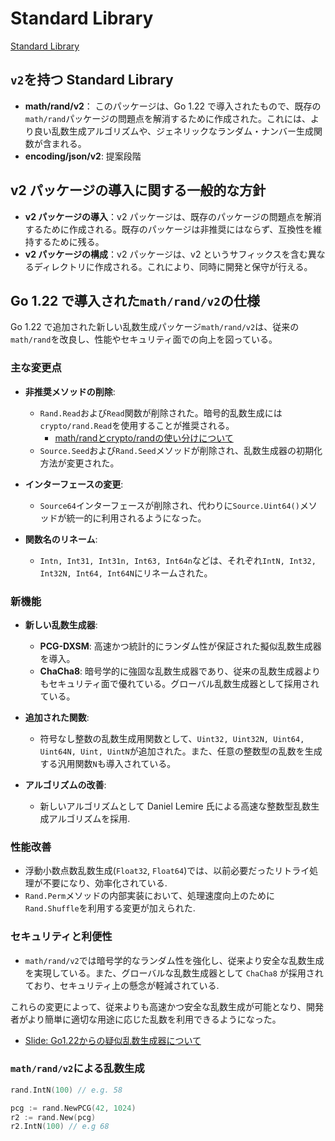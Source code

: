 # Standard Library

[Standard Library](https://pkg.go.dev/std)

## `v2`を持つ Standard Library

- **math/rand/v2**：
  このパッケージは、Go 1.22 で導入されたもので、既存の`math/rand`パッケージの問題点を解消するために作成された。これには、より良い乱数生成アルゴリズムや、ジェネリックなランダム・ナンバー生成関数が含まれる。
- **encoding/json/v2**:
  提案段階

## v2 パッケージの導入に関する一般的な方針

- **v2 パッケージの導入**：v2 パッケージは、既存のパッケージの問題点を解消するために作成される。既存のパッケージは非推奨にはならず、互換性を維持するために残る。
- **v2 パッケージの構成**：v2 パッケージは、v2 というサフィックスを含む異なるディレクトリに作成される。これにより、同時に開発と保守が行える。

## Go 1.22 で導入された`math/rand/v2`の仕様

Go 1.22 で追加された新しい乱数生成パッケージ`math/rand/v2`は、従来の`math/rand`を改良し、性能やセキュリティ面での向上を図っている。

### 主な変更点

- **非推奨メソッドの削除**:

  - `Rand.Read`および`Read`関数が削除された。暗号的乱数生成には`crypto/rand.Read`を使用することが推奨される。
    - [math/randとcrypto/randの使い分けについて](https://qiita.com/_ken_/items/736135c49b37080292fd)
  - `Source.Seed`および`Rand.Seed`メソッドが削除され、乱数生成器の初期化方法が変更された。

- **インターフェースの変更**:
  - `Source64`インターフェースが削除され、代わりに`Source.Uint64()`メソッドが統一的に利用されるようになった。
- **関数名のリネーム**:
  - `Intn, Int31, Int31n, Int63, Int64n`などは、それぞれ`IntN, Int32, Int32N, Int64, Int64N`にリネームされた。

### **新機能**

- **新しい乱数生成器**:

  - **PCG-DXSM**: 高速かつ統計的にランダム性が保証された擬似乱数生成器を導入。
  - **ChaCha8**: 暗号学的に強固な乱数生成器であり、従来の乱数生成器よりもセキュリティ面で優れている。グローバル乱数生成器として採用されている。

- **追加された関数**:

  - 符号なし整数の乱数生成用関数として、`Uint32, Uint32N, Uint64, Uint64N, Uint, UintN`が追加された。また、任意の整数型の乱数を生成する汎用関数`N`も導入されている。

- **アルゴリズムの改善**:
  - 新しいアルゴリズムとして Daniel Lemire 氏による高速な整数型乱数生成アルゴリズムを採用.

### **性能改善**

- 浮動小数点数乱数生成(`Float32`, `Float64`)では、以前必要だったリトライ処理が不要になり、効率化されている.
- `Rand.Perm`メソッドの内部実装において、処理速度向上のために`Rand.Shuffle`を利用する変更が加えられた.

### **セキュリティと利便性**

- `math/rand/v2`では暗号学的なランダム性を強化し、従来より安全な乱数生成を実現している。また、グローバルな乱数生成器として `ChaCha8` が採用されており、セキュリティ上の懸念が軽減されている.

これらの変更によって、従来よりも高速かつ安全な乱数生成が可能となり、開発者がより簡単に適切な用途に応じた乱数を利用できるようになった。

- [Slide: Go1.22からの疑似乱数生成器について](https://speakerdeck.com/convto/go-122-pseudo-random-generator)

### `math/rand/v2`による乱数生成

```go
rand.IntN(100) // e.g. 58

pcg := rand.NewPCG(42, 1024)
r2 := rand.New(pcg)
r2.IntN(100) // e.g 68
```
